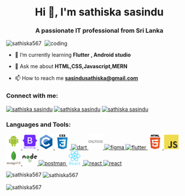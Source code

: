 <h1 align="center">Hi 👋, I'm sathiska sasindu</h1>
<h3 align="center">A passionate IT professional from Sri Lanka</h3>
<img src="https://camo.githubusercontent.com/8bf6f6d78abc81fcf9c49f10649423e73ea44bc248e83aaae8759d401c829a84/68747470733a2f2f70687973696373677572756b756c2e66696c65732e776f726470726573732e636f6d2f323031392f30322f6368617261637465722d312e676966" alt="coding" align="right" width="400">
<p align="left"> <img src="https://komarev.com/ghpvc/?username=sathiska567&label=Profile%20views&color=0e75b6&style=flat" alt="sathiska567" /> </p>

- 🌱 I’m currently learning **Flutter , Android studio**

- 💬 Ask me about **HTML,CSS,Javascript,MERN**

- 📫 How to reach me **sasindusathiska@gmail.com**

<h3 align="left">Connect with me:</h3>
<p align="left">
<a href="https://fb.com/sathiska sasindu" target="blank"><img align="center" src="https://raw.githubusercontent.com/rahuldkjain/github-profile-readme-generator/master/src/images/icons/Social/facebook.svg" alt="sathiska sasindu" height="30" width="40" /></a>
<a href="https://www.hackerrank.com/profile/sasindusathiska" target="blank"><img align="center" src="https://raw.githubusercontent.com/rahuldkjain/github-profile-readme-generator/master/src/images/icons/Social/hackerrank.svg" alt="sathiska sasindu" height="30" width="40" /></a>
<a href="https://www.linkedin.com/in/sathiska-sasindu-749709273/" target="blank"><img align="center" src="https://th.bing.com/th/id/OIP.1R2nLh9Gdbpa75yVbtTFYgHaHY?w=2312&h=2306&rs=1&pid=ImgDetMain" alt="sathiska sasindu" height="30" width="40" /></a>
</p>

<h3 align="left">Languages and Tools:</h3>
<p align="left"> <a href="https://developer.android.com" target="_blank" rel="noreferrer"> <img src="https://raw.githubusercontent.com/devicons/devicon/master/icons/android/android-original-wordmark.svg" alt="android" width="40" height="40"/> </a> <a href="https://getbootstrap.com" target="_blank" rel="noreferrer"> <img src="https://raw.githubusercontent.com/devicons/devicon/master/icons/bootstrap/bootstrap-plain-wordmark.svg" alt="bootstrap" width="40" height="40"/> </a> <a href="https://www.cprogramming.com/" target="_blank" rel="noreferrer"> <img src="https://raw.githubusercontent.com/devicons/devicon/master/icons/c/c-original.svg" alt="c" width="40" height="40"/> </a> <a href="https://www.w3schools.com/css/" target="_blank" rel="noreferrer"> <img src="https://raw.githubusercontent.com/devicons/devicon/master/icons/css3/css3-original-wordmark.svg" alt="css3" width="40" height="40"/> </a> <a href="https://dart.dev" target="_blank" rel="noreferrer"> <img src="https://www.vectorlogo.zone/logos/dartlang/dartlang-icon.svg" alt="dart" width="40" height="40"/> </a> <a href="https://expressjs.com" target="_blank" rel="noreferrer"> <img src="https://raw.githubusercontent.com/devicons/devicon/master/icons/express/express-original-wordmark.svg" alt="express" width="40" height="40"/> </a> <a href="https://www.figma.com/" target="_blank" rel="noreferrer"> <img src="https://www.vectorlogo.zone/logos/figma/figma-icon.svg" alt="figma" width="40" height="40"/> </a> <a href="https://flutter.dev" target="_blank" rel="noreferrer"> <img src="https://www.vectorlogo.zone/logos/flutterio/flutterio-icon.svg" alt="flutter" width="40" height="40"/> </a> <a href="https://www.w3.org/html/" target="_blank" rel="noreferrer"> <img src="https://raw.githubusercontent.com/devicons/devicon/master/icons/html5/html5-original-wordmark.svg" alt="html5" width="40" height="40"/> </a> <a href="https://developer.mozilla.org/en-US/docs/Web/JavaScript" target="_blank" rel="noreferrer"> <img src="https://raw.githubusercontent.com/devicons/devicon/master/icons/javascript/javascript-original.svg" alt="javascript" width="40" height="40"/> </a> <a href="https://www.mongodb.com/" target="_blank" rel="noreferrer"> <img src="https://raw.githubusercontent.com/devicons/devicon/master/icons/mongodb/mongodb-original-wordmark.svg" alt="mongodb" width="40" height="40"/> </a> <a href="https://nodejs.org" target="_blank" rel="noreferrer"> <img src="https://raw.githubusercontent.com/devicons/devicon/master/icons/nodejs/nodejs-original-wordmark.svg" alt="nodejs" width="40" height="40"/> </a> <a href="https://postman.com" target="_blank" rel="noreferrer"> <img src="https://www.vectorlogo.zone/logos/getpostman/getpostman-icon.svg" alt="postman" width="40" height="40"/> </a> <a href="https://reactjs.org/" target="_blank" rel="noreferrer"> <img src="https://raw.githubusercontent.com/devicons/devicon/master/icons/react/react-original-wordmark.svg" alt="react" width="40" height="40"/> </a><a href="https://spring.io/projects/spring-boot" target="_blank" rel="noreferrer"> <img src="https://www.digics.si/wp-content/uploads/2020/09/spring_boot_logo.png" alt="react" width="60" height="40"/> </a> <a href="https://dev.mysql.com/downloads/" target="_blank" rel="noreferrer"> <img src="https://th.bing.com/th/id/OIP.Ui2DF4F96vfwLjafc5MFEgHaFj?rs=1&pid=ImgDetMain" alt="react" width="60" height="40"/> </a> </p>

<p><img align="left" src="https://github-readme-stats.vercel.app/api/top-langs?username=sathiska567&show_icons=true&locale=en&layout=compact" alt="sathiska567" /></p>

<p>&nbsp;<img align="center" src="https://github-readme-stats.vercel.app/api?username=sathiska567&show_icons=true&locale=en" alt="sathiska567" /></p>

<p><img align="center" src="https://github-readme-streak-stats.herokuapp.com/?user=sathiska567&" alt="sathiska567" /></p>
